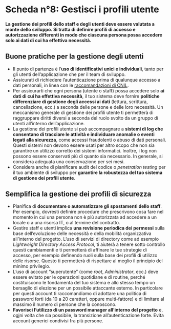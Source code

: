 # Scheda n°8: Gestisci i profili utente

#### La gestione dei profili dello staff e degli utenti deve essere valutata a monte dello sviluppo. Si tratta di definire profili di accesso e autorizzazione differenti in modo che ciascuna persona possa accedere solo ai dati di cui ha effettiva necessità.

## Buone pratiche per la gestione degli utenti

* Il punto di partenza è l’**uso di identificativi unici e individuali**, tanto per gli utenti dell’applicazione che per il team di sviluppo.
* Assicurati di richiedere l’autenticazione prima di qualunque accesso a dati personali, in linea con le [raccomandazioni di CNIL](https://www.cnil.fr/en/passwords-minimum-security-recommendations-businesses-and-citizens).
* Per assicurarti che ogni persona (utente o staff) possa accedere solo **ai dati di cui ha effettiva necessità**, il tuo sistema deve fornire **politiche differenziare di gestione degli accessi ai dati** (lettura, scrittura, cancellazione, ecc.) a seconda delle persone e delle loro necessità. Un meccanismo generale di gestione dei profili utente ti permetterà di raggruppare diritti diversi a seconda del ruolo svolto da un gruppo di utenti all’interno dell’applicazione.
* La gestione dei profili utente si può accompagnare a **sistemi di log che consentano di tracciare le attività e individuare anomalie o eventi legati alla sicurezza**, come accessi fraudolenti o abuso di dati personali. Questi sistemi non devono essere usati per altro scopo che non sia garantire un utilizzo corretto dei sistemi informatici. Inoltre, i log non possono essere conservati più di quanto sia necessario. In generale, si considera adeguata una conservazione per sei mesi.
* Considera anche di pianificare audit del codice o *penetration testing* per il tuo ambiente di sviluppo per **garantire la robustezza del tuo sistema di gestione dei profili utente**.

## Semplifica la gestione dei profili di sicurezza

* Pianifica di **documentare o automatizzare gli spostamenti dello staff**. Per esempio, dovresti definire procedure che prescrivono cosa fare nel momento in cui una persona non è più autorizzata ad accedere a un locale o a una risorsa IT, o al termine del contratto.
* Gestire staff e utenti implica **una revisione periodica dei permessi** sulla base dell’evoluzione delle necessità e della mobilità organizzativa all’interno del progetto. L’uso di servizi di directory come ad esempio *Lightweight Directory Access Protocol*, ti aiuterà a tenere sotto controllo questi cambiamenti e ti permetterà di affinare le tue strategie di accesso, per esempio definendo ruoli sulla base dei profili di utilizzo delle risorse. Questo ti permetterà di rispettare al meglio il principio del minimo privilegio.
* L’uso di account “superutente” (come *root*, *Administrator*, ecc.) deve essere evitato per le operazioni quotidiane e di routine, perché costituiscono le fondamenta del tuo sistema e allo stesso tempo un bersaglio di elezione per un possibile attaccante esterno. In particolare per questi account ti raccomandiamo di adottare una politica di password forti (da 10 a 20 caratteri, oppure multi-fattore) e di limitare al massimo il numero di persone che la conoscono.
* **Favorisci l’utilizzo di un password manager all’interno del progetto** e, ogjni volta che sia possibile, la transizione all’autenticazione forte. Evita account generici condivisi fra più persone.
